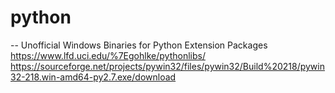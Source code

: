 # python
-- Unofficial Windows Binaries for Python Extension Packages
   https://www.lfd.uci.edu/%7Egohlke/pythonlibs/
   https://sourceforge.net/projects/pywin32/files/pywin32/Build%20218/pywin32-218.win-amd64-py2.7.exe/download
